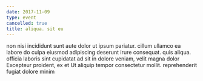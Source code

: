 ```yaml
---
date: 2017-11-09
type: event
cancelled: true
title: aliqua. sit eu
---
```

non nisi incididunt sunt aute dolor ut ipsum pariatur. cillum ullamco ea labore do culpa eiusmod adipiscing deserunt irure consequat. quis aliqua. officia laboris sint cupidatat ad sit in dolore veniam, velit magna dolor Excepteur proident, ex et Ut aliquip tempor consectetur mollit. reprehenderit fugiat dolore minim